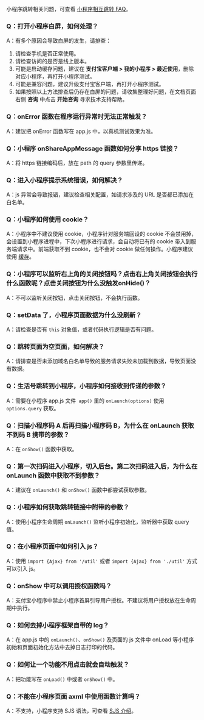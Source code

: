 小程序跳转相关问题，可查看 [小程序相互跳转 FAQ](https://opendocs.alipay.com/mini/api/xqvxl4)。

### Q：打开小程序白屏，如何处理？
A：有多个原因会导致白屏的发生，请排查：
1. 请检查手机是否正常使用。
2. 请检查访问的是否是线上版本。
3. 可能是启动缓存问题，建议在 **支付宝客户端 > 我的小程序 > 最近使用**，删除对应小程序，再打开小程序测试。
4. 可能是兼容问题，建议升级支付宝客户端，再打开小程序测试。
5. 如果按照以上方法排查后仍存在白屏的问题，请收集整理好问题，在文档页面右侧 **咨询** 中点击 **开始咨询** 寻求技术支持帮助。

### Q：onError 函数在程序运行异常时无法正常触发？
A：建议把 onError 函数写在 app.js 中，以真机测试效果为准。

### Q：小程序 onShareAppMessage 函数如何分享 https 链接？
A：将 https 链接编码后，放在 path 的 query 参数里传递。

### Q：进入小程序提示系统错误，如何解决？
A：js 异常会导致报错，建议检查相关配置，如请求涉及的 URL 是否都已添加在白名单。

### Q：小程序如何使用 cookie？
A：小程序中不建议使用 cookie，小程序针对服务端回设的 cookie 不会禁用掉，会设置到小程序进程中，下次小程序进行请求，会自动将已有的 cookie 带入到服务端请求中。前端获取不到 cookie，也不会对 cookie 做任何操作。小程序建议使用 [缓存](https://opendocs.alipay.com/mini/framework/operating-mechanism#%E7%BC%93%E5%AD%98)。

### Q：小程序可以监听右上角的关闭按钮吗？点击右上角关闭按钮会执行什么函数呢？点击关闭按钮为什么没触发onHide()？
A：不可以监听关闭按钮，点击关闭按钮，不会执行函数。

### Q：setData 了，小程序页面数据为什么没刷新？
A：请检查是否有 `this` 对象值，或者代码执行逻辑是否有问题。

### Q：跳转页面为空页面，如何解决？
A：请排查是否未添加域名白名单导致的服务请求失败未加载到数据，导致页面没有数据。 

### Q：生活号跳转到小程序，小程序如何接收到传递的参数？
A：需要在小程序 app.js 文件` app()` 里的 `onLaunch(options)` 使用 `options.query` 获取。

### Q：扫描小程序码 A 后再扫描小程序码 B，为什么在 onLaunch 获取不到码 B 携带的参数？
A：在 `onShow()` 函数中获取。

### Q：第一次扫码进入小程序，切入后台。第二次扫码进入后，为什么在 onLaunch 函数中获取不到参数？
A：建议在 `onLaunch()` 和 `onShow()` 函数中都尝试获取参数。

### Q：小程序如何获取跳转链接中附带的参数？
A：使用小程序生命周期 `onLaunch()` 监听小程序初始化，监听器中获取 query 值。

### Q：在小程序页面中如何引入 js？
A：使用 `import {Ajax} from '/util'` 或者 `import {Ajax} from './util'` 方式可以引入 js。

### Q：onShow 中可以调用授权函数吗？ 
A：支付宝小程序中禁止小程序首屏引导用户授权。不建议将用户授权放在生命周期中执行。

### Q：如何去掉小程序框架自带的 log？
A：在 app.js 中的 `onLaunch()`、`onShow()` 及页面的 js 文件中 onLoad 等小程序初始和页面初始化方法中去掉日志打印的代码。

### Q：如何让一个功能不用点击就会自动触发？
A：把功能写在 `onLoad()` 中或者 `onShow()` 中。

### Q：不能在小程序页面 axml 中使用函数计算吗？
A：不支持，小程序支持 SJS 语法，可查看 [SJS 介绍](https://opendocs.alipay.com/mini/framework/sjs)。
